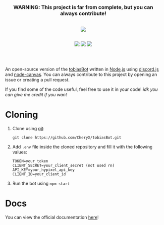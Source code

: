 
<div align="center">
    <br>
    <h3><b>WARNING:</b> This project is far from complete, but you can always contribute!</h3>
    <br>
    <img src="https://tobiasbot.ovh/images/logo.svg">
    <br>
    <br>
    <p>
        <a href="https://nodejs.org/en"><img src="https://img.shields.io/badge/Node.js-43853D?style=for-the-badge&logo=node.js&logoColor=white"></a>
        <a href="https://discord.gg/gHBzHTr6JD"><img src="https://img.shields.io/discord/740228240286679101?color=5865F2&logo=discord&logoColor=fff&style=for-the-badge"></a>
        <a href="https://github.com/CheryX/tobiasBot/issues"><img src="https://img.shields.io/github/issues-raw/CheryX/tobiasBot?style=for-the-badge"/></a>
    </p>
    <br>
    <br>
</div>

An open-source version of the [tobiasBot](https://github.com/CheryX/tobiasBot) written in [Node.js](https://nodejs.org/en/about/) using [discord.js](https://github.com/discordjs/discord.js/) and [node-canvas](https://github.com/Automattic/node-canvas). You can always contribute to this project by opening an issue or creating a pull request.

If you find some of the code useful, feel free to use it in your code! *idk you can give me credit if you want*


# Cloning

1. Clone using [git](https://git-scm.com/):
    ```
    git clone https://github.com/CheryX/tobiasBot.git 
    ```
2. Add `.env` file inside the cloned repository and fill it with the following values:
    ```
    TOKEN=your_token
    CLIENT_SECRET=your_client_secret (not used rn)
    API_KEY=your_hypixel_api_key 
    CLIENT_ID=your_client_id
    ```
3. Run the bot using `npm start`

# Docs

You can view the official documentation [here](https://github.com/CheryX/tobiasBot/wiki)!
